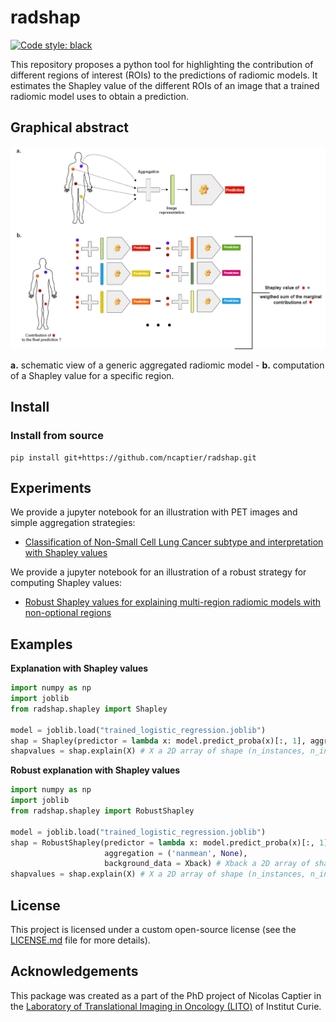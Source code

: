 # radshap

[![Code style: black](https://img.shields.io/badge/code%20style-black-000000.svg)](https://github.com/psf/black)

This repository proposes a python tool for highlighting the contribution of different regions of interest (ROIs) to the predictions of radiomic models.
It estimates the Shapley value of the different ROIs of an image that a trained radiomic model uses to obtain a prediction.

## Graphical abstract

<p align="center">
    <img src="docs/images/graphical_abstract.png"/>
</p>
<b>a.</b> schematic view of a generic aggregated radiomic model - <b>b.</b> computation of a Shapley value for a specific region.

## Install

### Install from source
```
pip install git+https://github.com/ncaptier/radshap.git
```
## Experiments
We provide a jupyter notebook for an illustration with PET images and simple aggregation strategies:
* [Classification of Non-Small Cell Lung Cancer subtype and interpretation with Shapley values](examples/nsclc_subtype_classification.ipynb)

We provide a jupyter notebook for an illustration of a robust strategy for computing Shapley values:
* [Robust Shapley values for explaining multi-region radiomic models with non-optional regions](examples/robust_shapleyvalues.ipynb)

## Examples
**Explanation with Shapley values**
```python
import numpy as np
import joblib
from radshap.shapley import Shapley

model = joblib.load("trained_logistic_regression.joblib")
shap = Shapley(predictor = lambda x: model.predict_proba(x)[:, 1], aggregation = ('mean', None))
shapvalues = shap.explain(X) # X a 2D array of shape (n_instances, n_instance_features)
```

**Robust explanation with Shapley values**
```python
import numpy as np
import joblib
from radshap.shapley import RobustShapley

model = joblib.load("trained_logistic_regression.joblib")
shap = RobustShapley(predictor = lambda x: model.predict_proba(x)[:, 1],
                     aggregation = ('nanmean', None),
                     background_data = Xback) # Xback a 2D array of shape (n_samples_background, n_input_features)
shapvalues = shap.explain(X) # X a 2D array of shape (n_instances, n_instance_features)
```
## License
This project is licensed under a custom open-source license (see the [LICENSE.md](LICENSE.md) file for more details).
## Acknowledgements

This package was created as a part of the PhD project of Nicolas Captier in the [Laboratory of Translational Imaging in Oncology (LITO)](https://www.lito-web.fr/en/) of Institut Curie.